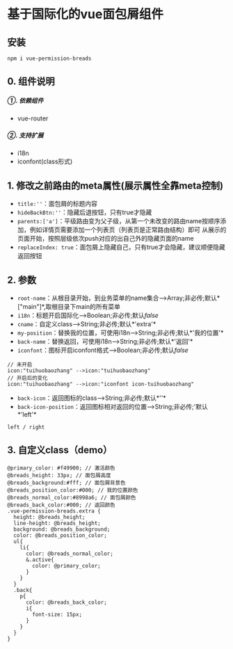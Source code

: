 # 基于国际化的vue面包屑组件

## 安装
	npm i vue-permission-breads

## 0. 组件说明
##### ①. 依赖组件
* vue-router

##### ②. 支持扩展
* i18n
* iconfont(class形式)

## 1. 修改之前路由的meta属性(展示属性全靠meta控制)
* `title:''`：面包屑的标题内容
* `hideBackBtn:''`：隐藏后退按钮，只有true才隐藏
* `parents:['a']`：平级路由变为父子级，从第一个未改变的路由name按顺序添加，例如详情页需要添加一个列表页（列表页是正常路由结构）即可
从展示的页面开始，按照层级依次push对应的出自己外的隐藏页面的name
* `replaceIndex: true`：面包屑上隐藏自己，只有true才会隐藏，建议顺便隐藏返回按钮

## 2. 参数
* `root-name`：从根目录开始，到业务菜单的name集合-->Array;非必传;默认*["main"]*,取根目录下main的所有菜单
* `i18n`：标题开启国际化-->Boolean;非必传;默认*false*
* `cname`：自定义class-->String;非必传;默认*'extra'*
* `my-position`：替换我的位置，可使用i18n-->String;非必传;默认*'我的位置'*
* `back-name`：替换返回，可使用i18n-->String;非必传;默认*'返回'*
* `iconfont`：图标开启iconfont格式-->Boolean;非必传;默认*false*
>
	// 未开启
	icon:"tuihuobaozhang" -->icon:"tuihuobaozhang"
	// 开启后的变化
	icon:"tuihuobaozhang" -->icon:"iconfont icon-tuihuobaozhang"
>

* `back-icon`：返回图标的class-->String;非必传;默认*''*
* `back-icon-position`：返回图标相对返回的位置-->String;非必传;'默认*'left'*
>
	left / right
>

## 3. 自定义class（demo）
>
	@primary_color: #f49900; // 激活颜色
	@breads_height: 33px; // 面包屑高度
	@breads_background:#fff; // 面包屑背景色
	@breads_position_color:#000; // 我的位置颜色
	@breads_normal_color:#8998a6; // 面包屑颜色
	@breads_back_color:#000; // 返回颜色
	.vue-permission-breads.extra {
	  height: @breads_height;
	  line-height: @breads_height;
	  background: @breads_background;
	  color: @breads_position_color;
	  ul{
	    li{
	      color: @breads_normal_color;
	      &.active{
	        color: @primary_color;
	      }
	    }
	  }
	  .back{
	    p{
	      color: @breads_back_color;
	      i{
	        font-size: 15px;
	      }
	    }
	  }
	}
>